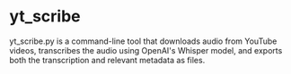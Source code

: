 # yt_scribe
yt_scribe.py is a command-line tool that downloads audio from YouTube videos, transcribes the audio using OpenAI's Whisper model, and exports both the transcription and relevant metadata as files.
